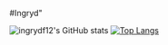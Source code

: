 #Ingryd"

<!-- <span style="height ">
![ingrydf12's GitHub stats](https://github-readme-stats.vercel.app/api?username=ingrydf12&show_icons=true&theme=radical)
</span> -->

![ingrydf12's GitHub stats](https://github-readme-stats.vercel.app/api?username=ingrydf12&show_icons=true&theme=radical)
[![Top Langs](https://github-readme-stats.vercel.app/api/top-langs/?username=ingrydf12&langs_count=8)](https://github.com/ingrydf12/github-readme-stats)


